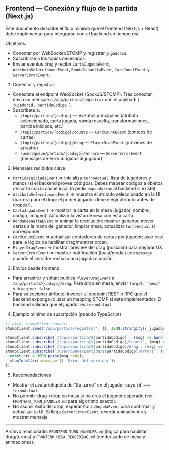 ## Frontend — Conexión y flujo de la partida (Next.js)

Este documento describe el flujo mínimo que el frontend (Next.js + React) debe implementar para integrarse con el backend en tiempo real.

Objetivos:
- Conectar por WebSocket/STOMP y registrar `jugadorId`.
- Suscribirse a los topics necesarios.
- Enviar eventos `drag` y recibir `CartaJugadaEvent`, `AtributoSeleccionadoEvent`, `RondaResueltaEvent`, `CardCountEvent` y `ServerErrorEvent`.

1) Conectar y registrar
- Conéctate al endpoint WebSocket (SockJS/STOMP). Tras conectar, envía un mensaje a `/app/partida/registrar` con el payload: `{ jugadorId, partidaCodigo }`.
- Suscríbete a:
  - `/topic/partida/{codigo}` — eventos principales (atributo seleccionado, carta jugada, ronda resuelta, transformaciones, partida iniciada, etc.)
  - `/topic/partida/{codigo}/counts` — `CardCountEvent` (conteos de cartas)
  - `/topic/partida/{codigo}/drag` — `PlayerDragEvent` (previews de arrastre)
  - `/user/queue/partida/{codigo}/errors` — `ServerErrorEvent` (mensajes de error dirigidos al jugador)

2) Mensajes recibidos clave
- `PartidaIniciadaEvent` => inicializa `turnoActual`, lista de jugadores y manos (si el backend provee códigos). Debes mapear códigos a objetos de carta con la cache local (o pedir `expand=true` al backend si existe).
- `AtributoSeleccionadoEvent` => muestra el atributo seleccionado en la UI (barrera para el drop: el primer jugador debe elegir atributo antes de dropear).
- `CartaJugadaEvent` => mostrar la carta en la mesa (jugador, nombre, código, imagen). Actualizar la vista de `mesa` con esta carta.
- `RondaResueltaEvent` => animar la resolución: mostrar ganador, mover cartas a la mano del ganador, limpiar mesa, actualizar `turnoActual` si corresponde.
- `CardCountEvent` => actualizar contadores de cartas por jugador; usar esto para la lógica de habilitar drag/mostrar orden.
- `PlayerDragEvent` => mostrar preview del drag (posición) para mejorar UX.
- `ServerErrorEvent` => mostrar notificación (toast/modal) con `message` cuando el servidor rechaza una jugada o acción.

3) Envíos desde frontend
- Para arrastrar y soltar: publica `PlayerDragEvent` a `/app/partida/{codigo}/drag`. Para drop en mesa, enviar `target: "mesa"` y `dragging: false`.
- Para seleccionar atributo: invocar el endpoint REST o RPC que el backend exponga (o usar un mapping STOMP si está implementado). El backend validará que el jugador es `turnoActual`.

4) Ejemplo mínimo de suscripción (pseudo TypeScript)

```ts
// after stompClient.connect
stompClient.send('/app/partida/registrar', {}, JSON.stringify({ jugadorId, partidaCodigo }));

stompClient.subscribe(`/topic/partida/${partidaCodigo}`, (msg) => handlePartidaEvent(JSON.parse(msg.body)));
stompClient.subscribe(`/topic/partida/${partidaCodigo}/counts`, (msg) => handleCounts(JSON.parse(msg.body)));
stompClient.subscribe(`/topic/partida/${partidaCodigo}/drag`, (msg) => handleDrag(JSON.parse(msg.body)));
stompClient.subscribe(`/user/queue/partida/${partidaCodigo}/errors`, (msg) => {
  const err = JSON.parse(msg.body);
  showToast(err.message || 'Error del servidor');
});
```

5) Recomendaciones
- Mostrar el avatar/etiqueta de "Su turno" en el jugador cuyo `id === turnoActual`.
- No permitir drag->drop en mesa si no eres el jugador esperado (ver `FRONTEND_TURN_HANDLER.md` para algoritmo exacto).
- No asumir éxito del drop; esperar `CartaJugadaEvent` para confirmar y actualizar la UI. Si llega `ServerErrorEvent`, revertir animaciones y mostrar mensaje.

---
Archivo relacionado: `FRONTEND_TURN_HANDLER.md` (lógica para habilitar drag/turnos) y `FRONTEND_MESA_RENDERING.md` (renderizado de mesa y animaciones).
